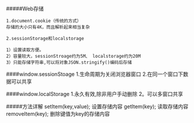 #####Web存储


    1.document.cookie（传统的方式）
    存储的大小只有4K，而且解析起来相当复杂

    2.sessionStorage和localstorage
    
    1）设置读取方便。
    2）容量较大，sessionStroage约为5M、 localstorage约为20M
    3）只能存储字符串,可以将对象JSON.stringify()编码后存储

    

####window.sessionStoage
    1.生命周期为关闭浏览器窗口
    2.在同一个窗口下数据可以共享

####window.localStorage
    1.永久有效,除非用户手动删除
    2。可以多窗口共享
    


#####方法详解
    setItem(key,value);    设置存储内容
    getItem(key);    读取存储内容
    removeItem(key);   删除键值为key的存储内容

